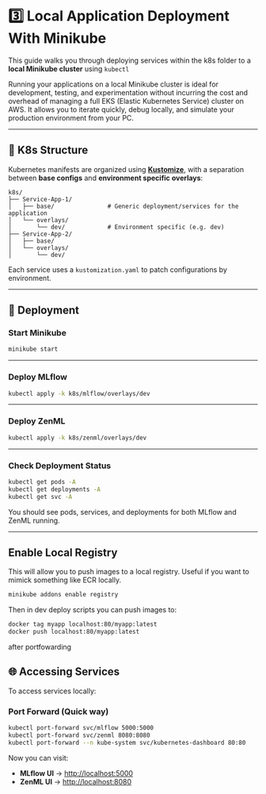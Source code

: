 # 3️⃣ Local Application Deployment With Minikube

This guide walks you through deploying services within the k8s folder to a **local Minikube cluster** using `kubectl`

Running your applications on a local Minikube cluster is ideal for development, testing, and experimentation without incurring the cost and overhead of managing a full EKS (Elastic Kubernetes Service) cluster on AWS. It allows you to iterate quickly, debug locally, and simulate your production environment from your PC.

---

## 📁 K8s Structure

Kubernetes manifests are organized using [**Kustomize**](https://kustomize.io/), with a separation between **base configs** and **environment specific overlays**:

```
k8s/
├── Service-App-1/
│   ├── base/               # Generic deployment/services for the application
│   └── overlays/
│       └── dev/            # Environment specific (e.g. dev)
├── Service-App-2/
│   ├── base/
│   └── overlays/
│       └── dev/
```

Each service uses a `kustomization.yaml` to patch configurations by environment.

---

## 🚀 Deployment

### Start Minikube

```bash
minikube start
```

---

### Deploy MLflow

```bash
kubectl apply -k k8s/mlflow/overlays/dev
```

---

### Deploy ZenML

```bash
kubectl apply -k k8s/zenml/overlays/dev
```

---

### Check Deployment Status

```bash
kubectl get pods -A
kubectl get deployments -A
kubectl get svc -A
```

You should see pods, services, and deployments for both MLflow and ZenML running.

---

## Enable Local Registry

This will allow you to push images to a local registry. Useful if you want to mimick something like ECR locally.

```bash
minikube addons enable registry 
```

Then in dev deploy scripts you can push images to: 

```bash
docker tag myapp localhost:80/myapp:latest
docker push localhost:80/myapp:latest
```

after portfowarding

## 🌐 Accessing Services

To access services locally:

### Port Forward (Quick way)

```bash
kubectl port-forward svc/mlflow 5000:5000
kubectl port-forward svc/zenml 8080:8080
kubectl port-forward --n kube-system svc/kubernetes-dashboard 80:80
```

Now you can visit:
- **MLflow UI** → [http://localhost:5000](http://localhost:5000)
- **ZenML UI** → [http://localhost:8080](http://localhost:8080)
